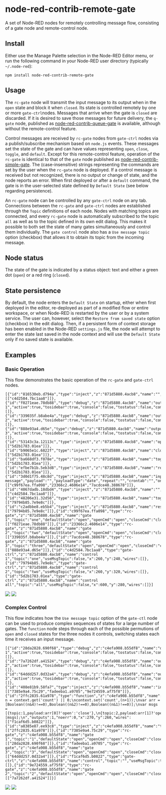# node-red-contrib-remote-gate
A set of Node-RED nodes for remotely controlling message flow, consisting of a gate node and remote-control node.

## Install

Either use the Manage Palette selection in the Node-RED Editor menu, or run the following command in your Node-RED user directory (typically `~/.node-red`):

    npm install node-red-contrib-remote-gate

## Usage

The `rc-gate` node will transmit the input message to its output when in the `open` state and block it when `closed`. Its state is controlled remotely by one or more `gate-ctrl`nodes. Messages that arrive when the gate is `closed` are discarded. If it is desired to save those messages for future delivery, the `q-gate` node, published as [node-red-contrib-queue-gate](https://flows.nodered.org/node/node-red-contrib-queue-gate) is available, although without the remote-control feature.


Control messages are received by `rc-gate` nodes from `gate-ctrl` nodes via a publish/subscribe mechanism based on `node.js` events. These messages set the state of the gate and can have values representing `open`, `close`, `toggle`, and `default`. Except for this remote-control feature, operation of the `rc-gate` is identical to that of the `gate` node published as [node-red-contrib-simple-gate](https://flows.nodered.org/node/node-red-contrib-simple-gate). The (case-insensitive) strings representing the commands are set by the user when the `rc-gate` node is deployed. If a control message is received but not recognized, there is no output or change of state, and the node reports an error. When first deployed or after a `default` command, the gate is in the user-selected state defined by `Default State` (see below regarding persistence).

An `rc-gate` node can be controlled by any `gate-ctrl` node on any tab. Connections between the `rc-gate` and `gate-ctrl` nodes are established through the `Topic` definitions of each node. Nodes with matching topics are connected, and every `rc-gate` node is automatically subscribed to the topic `all` as well as to the topic defined in its own edit dialog. This makes it possible to both set the state of many gates simultaneously and control them individually. The `gate control` node also has a `Use message topic` option (checkbox) that allows it to obtain its topic from the incoming message. 

## Node status
The state of the gate is indicated by a status object: text and either a green dot (`open`) or a red ring (`closed`).

## State persistence
By default, the node enters the `Default State` on startup, either when first deployed in the editor, re-deployed as part of a modified flow or entire workspace, or when Node-RED is restarted by the user or by a system service. The user can, however, select the `Restore from saved state` option (checkbox) in the edit dialog. Then, if a persistent form of context storage has been enabled in the Node-RED `settings.js` file, the node will attempt to enter the state last saved in the node context and will use the `Default State` only if no saved state is available.

## Examples
### Basic Operation
This flow demonstrates the basic operation of the `rc-gate` and `gate-ctrl` nodes.

```
[{"id":"816530eb.d794a","type":"inject","z":"871d5880.4acb8","name":"","topic":"","payload":"open","payloadType":"str","repeat":"","crontab":"","once":false,"onceDelay":0.1,"x":110,"y":220,"wires":[["c4d2584.7bc1aa8"]]},{"id":"f0271eae.78db88","type":"debug","z":"871d5880.4acb8","name":"output 1","active":true,"tosidebar":true,"console":false,"tostatus":false,"complete":"true","x":440,"y":40,"wires":[]},{"id":"339035f.b8abe4a","type":"debug","z":"871d5880.4acb8","name":"output 2","active":true,"tosidebar":true,"console":false,"tostatus":false,"complete":"true","x":440,"y":100,"wires":[]},{"id":"888e93a4.d65e","type":"debug","z":"871d5880.4acb8","name":"output 3","active":true,"tosidebar":true,"console":false,"tostatus":false,"complete":"true","x":440,"y":160,"wires":[]},{"id":"53143c3a.12113c","type":"inject","z":"871d5880.4acb8","name":"open","topic":"two","payload":"open","payloadType":"str","repeat":"","crontab":"","once":false,"onceDelay":0.1,"x":430,"y":220,"wires":[["5d2b1783.01ea"]]},{"id":"b9065e1c.6822f","type":"inject","z":"871d5880.4acb8","name":"close","topic":"control","payload":"close","payloadType":"str","repeat":"","crontab":"","once":false,"onceDelay":0.1,"x":430,"y":260,"wires":[["5d2b1783.01ea"]]},{"id":"ba668df3.f078e","type":"inject","z":"871d5880.4acb8","name":"toggle","topic":"control","payload":"toggle","payloadType":"str","repeat":"","crontab":"","once":false,"onceDelay":0.1,"x":430,"y":300,"wires":[["5d2b1783.01ea"]]},{"id":"efbe7b1b.5eb3d8","type":"inject","z":"871d5880.4acb8","name":"reset","topic":"control","payload":"default","payloadType":"str","repeat":"","crontab":"","once":false,"onceDelay":0.1,"x":430,"y":340,"wires":[["5d2b1783.01ea"]]},{"id":"3d0d1f75.48c8d","type":"inject","z":"871d5880.4acb8","name":"input","topic":"input message","payload":"","payloadType":"date","repeat":"","crontab":"","once":false,"onceDelay":0.1,"x":130,"y":100,"wires":[["c99f67ea.ffa098","23366c2.4606e14","7acdce48.388678"]]},{"id":"4067dadb.18dbd4","type":"inject","z":"871d5880.4acb8","name":"","topic":"","payload":"close","payloadType":"str","repeat":"","crontab":"","once":false,"onceDelay":0.1,"x":110,"y":260,"wires":[["c4d2584.7bc1aa8"]]},{"id":"48206e31.32d56","type":"inject","z":"871d5880.4acb8","name":"toggle","topic":"control","payload":"toggle","payloadType":"str","repeat":"","crontab":"","once":false,"onceDelay":0.1,"x":110,"y":300,"wires":[["79794b85.7e9e8c"]]},{"id":"c2adbbe8.eb5b4","type":"inject","z":"871d5880.4acb8","name":"reset","topic":"control","payload":"default","payloadType":"str","repeat":"","crontab":"","once":false,"onceDelay":0.1,"x":110,"y":340,"wires":[["79794b85.7e9e8c"]]},{"id":"c99f67ea.ffa098","type":"rc-gate","z":"871d5880.4acb8","name":"gate 1","topic":"one","defaultState":"open","openCmd":"open","closeCmd":"close","toggleCmd":"toggle","defaultCmd":"default","persist":false,"x":290,"y":40,"wires":[["f0271eae.78db88"]]},{"id":"23366c2.4606e14","type":"rc-gate","z":"871d5880.4acb8","name":"gate 2","topic":"two","defaultState":"open","openCmd":"open","closeCmd":"close","toggleCmd":"toggle","defaultCmd":"default","persist":false,"x":290,"y":100,"wires":[["339035f.b8abe4a"]]},{"id":"7acdce48.388678","type":"rc-gate","z":"871d5880.4acb8","name":"gate 3","topic":"three","defaultState":"open","openCmd":"open","closeCmd":"close","toggleCmd":"toggle","defaultCmd":"default","persist":false,"x":290,"y":160,"wires":[["888e93a4.d65e"]]},{"id":"c4d2584.7bc1aa8","type":"gate-ctrl","z":"871d5880.4acb8","name":"control 1","topic":"one","useMsgTopic":false,"x":260,"y":240,"wires":[]},{"id":"79794b85.7e9e8c","type":"gate-ctrl","z":"871d5880.4acb8","name":"control 2","topic":"two","useMsgTopic":false,"x":260,"y":320,"wires":[]},{"id":"5d2b1783.01ea","type":"gate-ctrl","z":"871d5880.4acb8","name":"control all","topic":"all","useMsgTopic":false,"x":600,"y":280,"wires":[]}]
```
<img src="https://github.com/drmibell/node-red-contrib-gate/blob/master/screenshots/basic-demo.png?raw=true"/>
<img src="file:///Users/mikebell/GitHub/node-red-contrib-remote-gate/screenshots/basic-operation.png?raw=true"/>


### Complex Control
This flow indicates how the `Use message topic` option of the `gate-ctl` node can be used to produce complex sequences of states for a large number of gates. The `function` node steps through each of the possible permutions of `open` and `closed` states for the three nodes it controls, switching states each time it receives an input message.

```
[{"id":"28da2828.690f68","type":"debug","z":"c4efa908.b55df8","name":"output 1","active":true,"tosidebar":true,"console":false,"tostatus":false,"complete":"payload","x":420,"y":60,"wires":[]},{"id":"7a7262df.a41524","type":"debug","z":"c4efa908.b55df8","name":"output 2","active":true,"tosidebar":true,"console":false,"tostatus":false,"complete":"payload","x":420,"y":120,"wires":[]},{"id":"64ddd257.0d32a4","type":"debug","z":"c4efa908.b55df8","name":"output 3","active":true,"tosidebar":true,"console":false,"tostatus":false,"complete":"payload","x":420,"y":180,"wires":[]},{"id":"408e81b9.58fa7","type":"inject","z":"c4efa908.b55df8","name":"input","topic":"","payload":"","payloadType":"date","repeat":"","crontab":"","once":false,"onceDelay":0.1,"x":110,"y":120,"wires":[["7385e9a4.75c29","fadeeba1.a9705","9e724559.af75f8"]]},{"id":"2ffc2835.61a978","type":"function","z":"c4efa908.b55df8","name":"cycle","func":"var n = context.get('count') || 0;\ncontext.set('count',(n+1));\nvar arr = [Boolean((n&4)!==0),Boolean((n&2)!==0),Boolean((n&1)!==0)];\nvar msgs = [{topic:1,payload:arr[0]?'open':'close'},\n{topic:2,payload:arr[1]?'open':'close'},\n{topic:3,payload:arr[2]?'open':'close'}];\nreturn [msgs];\n","outputs":1,"noerr":0,"x":270,"y":260,"wires":[["f1caf6d5.b0822"]]},{"id":"a8385e87.ee93c8","type":"inject","z":"c4efa908.b55df8","name":"trigger","topic":"","payload":"","payloadType":"date","repeat":"","crontab":"","once":false,"onceDelay":0.1,"x":130,"y":260,"wires":[["2ffc2835.61a978"]]},{"id":"7385e9a4.75c29","type":"rc-gate","z":"c4efa908.b55df8","name":"gate 1","topic":"1","defaultState":"open","openCmd":"open","closeCmd":"close","toggleCmd":"toggle","defaultCmd":"default","persist":false,"x":270,"y":60,"wires":[["28da2828.690f68"]]},{"id":"fadeeba1.a9705","type":"rc-gate","z":"c4efa908.b55df8","name":"gate 3","topic":"3","defaultState":"open","openCmd":"open","closeCmd":"close","toggleCmd":"toggle","defaultCmd":"default","persist":false,"x":270,"y":180,"wires":[["64ddd257.0d32a4"]]},{"id":"f1caf6d5.b0822","type":"gate-ctrl","z":"c4efa908.b55df8","name":"control","topic":"","useMsgTopic":true,"x":410,"y":260,"wires":[]},{"id":"9e724559.af75f8","type":"rc-gate","z":"c4efa908.b55df8","name":"gate 2","topic":"2","defaultState":"open","openCmd":"open","closeCmd":"close","toggleCmd":"toggle","defaultCmd":"default","persist":false,"x":270,"y":120,"wires":[["7a7262df.a41524"]]}]
```

<img src="https://github.com/drmibell/node-red-contrib-gate/blob/master/screenshots/complex-demo.png?raw=true"/>
<img src="file:///Users/mikebell/GitHub/node-red-contrib-remote-gate/screenshots/complex-control.png?raw=true"/>
